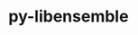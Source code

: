 ---
title: "py-libensemble"
layout: cache
categories: [package, develop-2024-03-17]
meta: {"versions": ["1.2.1"], "compilers": ["cce@=15.0.1", "gcc@=11.4.0", "gcc@=9.4.0", "oneapi@=2024.0.0"], "oss": ["rhel8", "ubuntu20.04", "ubuntu22.04"], "platforms": ["linux"], "targets": ["neoverse_v1", "neoverse_v2", "ppc64le", "x86_64_v3", "zen4"], "stacks": ["e4s", "e4s-cray-rhel", "e4s-neoverse-v2", "e4s-neoverse_v1", "e4s-oneapi", "e4s-power", "root"], "num_specs": 6, "num_specs_by_stack": {"root": 6, "e4s-cray-rhel": 1, "e4s-power": 1, "e4s-neoverse_v1": 1, "e4s-neoverse-v2": 1, "e4s": 1, "e4s-oneapi": 1}}
spec_details: [{"hash": "i5bcmcaelplfs574j3sq4fzpft4335sw", "compiler": "cce@=15.0.1", "versions": ["1.2.1"], "os": "rhel8", "platform": "linux", "target": "zen4", "variants": ["build_system=python_pip", "~deap", "+mpi", "~mpmath", "+nlopt", "~petsc4py", "~scipy", "~tasmanian"], "stacks": ["root", "e4s-cray-rhel"], "size": "-", "tarball": "https://binaries.spack.io/releases/develop-2024-03-17/build_cache/linux-rhel8-zen4/cce-15.0.1/py-libensemble-1.2.1/linux-rhel8-zen4-cce-15.0.1-py-libensemble-1.2.1-i5bcmcaelplfs574j3sq4fzpft4335sw.spack"}, {"hash": "d4t2vvmtj6yhq5oxyn7dmnyherszytt2", "compiler": "gcc@=9.4.0", "versions": ["1.2.1"], "os": "ubuntu20.04", "platform": "linux", "target": "ppc64le", "variants": ["build_system=python_pip", "~deap", "+mpi", "~mpmath", "~nlopt", "~petsc4py", "~scipy", "~tasmanian"], "stacks": ["root", "e4s-power"], "size": "-", "tarball": "https://binaries.spack.io/releases/develop-2024-03-17/build_cache/linux-ubuntu20.04-ppc64le/gcc-9.4.0/py-libensemble-1.2.1/linux-ubuntu20.04-ppc64le-gcc-9.4.0-py-libensemble-1.2.1-d4t2vvmtj6yhq5oxyn7dmnyherszytt2.spack"}, {"hash": "lb3wnfnqeuleeo7ww6wtwnk5x3npgmvo", "compiler": "gcc@=11.4.0", "versions": ["1.2.1"], "os": "ubuntu22.04", "platform": "linux", "target": "neoverse_v1", "variants": ["build_system=python_pip", "~deap", "+mpi", "~mpmath", "~nlopt", "~petsc4py", "~scipy", "~tasmanian"], "stacks": ["e4s-neoverse_v1", "root"], "size": "-", "tarball": "https://binaries.spack.io/releases/develop-2024-03-17/build_cache/linux-ubuntu22.04-neoverse_v1/gcc-11.4.0/py-libensemble-1.2.1/linux-ubuntu22.04-neoverse_v1-gcc-11.4.0-py-libensemble-1.2.1-lb3wnfnqeuleeo7ww6wtwnk5x3npgmvo.spack"}, {"hash": "4wsm5lh7xs2ybawudi3h4hakpiuwnkbt", "compiler": "gcc@=11.4.0", "versions": ["1.2.1"], "os": "ubuntu22.04", "platform": "linux", "target": "neoverse_v2", "variants": ["build_system=python_pip", "~deap", "+mpi", "~mpmath", "~nlopt", "~petsc4py", "~scipy", "~tasmanian"], "stacks": ["e4s-neoverse-v2", "root"], "size": "-", "tarball": "https://binaries.spack.io/releases/develop-2024-03-17/build_cache/linux-ubuntu22.04-neoverse_v2/gcc-11.4.0/py-libensemble-1.2.1/linux-ubuntu22.04-neoverse_v2-gcc-11.4.0-py-libensemble-1.2.1-4wsm5lh7xs2ybawudi3h4hakpiuwnkbt.spack"}, {"hash": "l7wvvj7zq32id7m6nu5a5ohf6ic7c5lm", "compiler": "gcc@=11.4.0", "versions": ["1.2.1"], "os": "ubuntu22.04", "platform": "linux", "target": "x86_64_v3", "variants": ["build_system=python_pip", "~deap", "+mpi", "~mpmath", "~nlopt", "~petsc4py", "~scipy", "~tasmanian"], "stacks": ["root", "e4s"], "size": "-", "tarball": "https://binaries.spack.io/releases/develop-2024-03-17/build_cache/linux-ubuntu22.04-x86_64_v3/gcc-11.4.0/py-libensemble-1.2.1/linux-ubuntu22.04-x86_64_v3-gcc-11.4.0-py-libensemble-1.2.1-l7wvvj7zq32id7m6nu5a5ohf6ic7c5lm.spack"}, {"hash": "ojbs2zteamppmiyixrwsfa4i2pkhs4p4", "compiler": "oneapi@=2024.0.0", "versions": ["1.2.1"], "os": "ubuntu22.04", "platform": "linux", "target": "x86_64_v3", "variants": ["build_system=python_pip", "~deap", "+mpi", "~mpmath", "~nlopt", "~petsc4py", "~scipy", "~tasmanian"], "stacks": ["root", "e4s-oneapi"], "size": "-", "tarball": "https://binaries.spack.io/releases/develop-2024-03-17/build_cache/linux-ubuntu22.04-x86_64_v3/oneapi-2024.0.0/py-libensemble-1.2.1/linux-ubuntu22.04-x86_64_v3-oneapi-2024.0.0-py-libensemble-1.2.1-ojbs2zteamppmiyixrwsfa4i2pkhs4p4.spack"}]
---